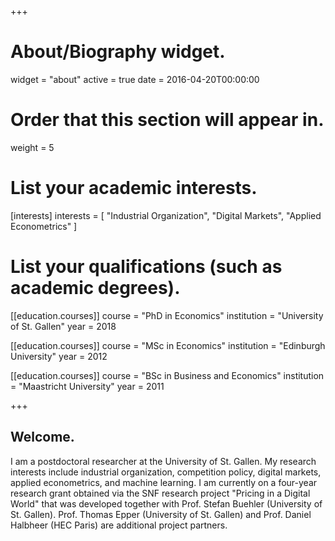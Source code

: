 +++
# About/Biography widget.
widget = "about"
active = true
date = 2016-04-20T00:00:00

# Order that this section will appear in.
weight = 5

# List your academic interests.
[interests]
  interests = [
    "Industrial Organization",
    "Digital Markets",
    "Applied Econometrics"
  ]

# List your qualifications (such as academic degrees).
[[education.courses]]
  course = "PhD in Economics"
  institution = "University of St. Gallen"
  year = 2018

[[education.courses]]
  course = "MSc in Economics"
  institution = "Edinburgh University"
  year = 2012

[[education.courses]]
  course = "BSc in Business and Economics"
  institution = "Maastricht University"
  year = 2011
 
+++

## Welcome.

I am a postdoctoral researcher at the University of St. Gallen. My research interests include industrial organization, competition policy, digital markets, applied econometrics, and machine learning. I am currently on a four-year research grant obtained via the SNF research project "Pricing in a Digital World" that was developed together with Prof. Stefan Buehler (University of St. Gallen). Prof. Thomas Epper (University of St. Gallen) and Prof. Daniel Halbheer (HEC Paris) are additional project partners.

